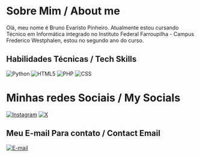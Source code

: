 # Sobre Mim / About me
Olá, meu nome é Bruno Evaristo Pinheiro.
Atualmente estou cursando Técnico em Informática integrado
no Instituto Federal Farroupilha - Campus Frederico Westphalen, 
estou no segundo ano do curso.
## Habilidades Técnicas / Tech Skills
![Python](https://img.shields.io/badge/python-white?style=for-the-badge&logo=python&logoColor=white&color=blue) ![HTML5](https://img.shields.io/badge/html5-white?style=for-the-badge&logo=html5&logoColor=white&color=%23E34F26) ![PHP](https://img.shields.io/badge/php-%23777BB4.svg?style=for-the-badge&logo=php&logoColor=white) ![CSS](https://img.shields.io/badge/css3-white?style=for-the-badge&logo=css3&logoColor=white&color=%231572B6)
# Minhas redes Sociais / My Socials
[![Instagram](https://img.shields.io/badge/instagram-white?style=flat&logo=instagram&logoColor=white&color=%23E4405F)](https://instagram.com/brunowithouth) [![X](https://img.shields.io/badge/X-white?style=flat&logo=x&logoColor=white&color=black)](https://x.com/brunowithouth)
## Meu E-mail Para contato / Contact Email
[![E-mail](https://img.shields.io/badge/pinheirobrunoevaristo%40gmail.com-white?style=flat&logo=gmail&logoColor=white&color=%23EA4335)](mailto:pinheirobrunoevaristo@gmail.com)
